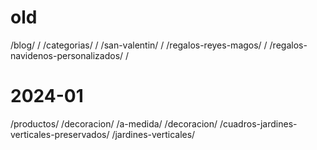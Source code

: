 # old
/blog/ /
/categorias/ /
/san-valentin/ /
/regalos-reyes-magos/ /
/regalos-navidenos-personalizados/ /

# 2024-01
/productos/ /decoracion/
/a-medida/ /decoracion/
/cuadros-jardines-verticales-preservados/ /jardines-verticales/
